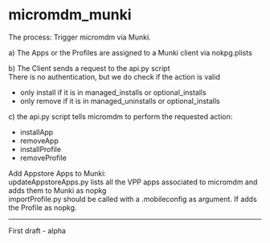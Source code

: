# micromdm_munki
 
The process: Trigger micromdm via Munki.

a) The Apps or the Profiles are assigned to a Munki client via nokpg.plists

b) The Client sends a request to the api.py script  
There is no authentication, but we do check if the action is valid 
- only install if it is in managed_installs or optional_installs
- only remove if it is in managed_uninstalls or optional_installs

c) the api.py script tells micromdm to perform the requested action:
  - installApp
  - removeApp
  - installProfile
  - removeProfile

Add Appstore Apps to Munki:  
updateAppstoreApps.py lists all the VPP apps associated to micromdm and adds them to Munki as nopkg  
importProfile.py should be called with a .mobileconfig as argument. If adds the Profile as nopkg.

------
First draft - alpha
